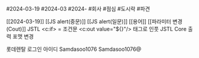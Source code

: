 #2024-03-19
#2024-03
#2024- 
#회사 
#점심 
#도시락
#파견 

[[2024-03-19]]
[[JS alert(중문)]]
[[JS  alert(일문)]]
[[용어]]
[[파라미터 변경 (Cout)]]
JSTL 
<c:if> = 조건문
<c:out value="${}"/> 태그로 인풋 JSTL Core 출력 포맷 변경 

롯데렌탈 로그인 아이디
    Samdasoo1076
    Samdasoo1076@